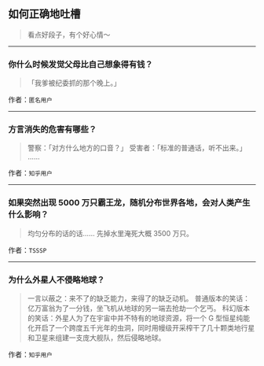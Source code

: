 ## 如何正确地吐槽

> 看点好段子，有个好心情～


 
---

### 你什么时候发觉父母比自己想象得有钱？

> 「我爹被纪委抓的那个晚上。」


作者：`匿名用户`

---

### 方言消失的危害有哪些？

> 警察：「对方什么地方的口音？」
> 受害者：「标准的普通话，听不出来。」
> ……


作者：`知乎用户`

---

### 如果突然出现 5000 万只霸王龙，随机分布世界各地，会对人类产生什么影响？

> 均匀分布的话的话……
> 先掉水里淹死大概 3500 万只。


作者：`TSSSP`

---

### 为什么外星人不侵略地球？

> 一言以蔽之：来不了的缺乏能力，来得了的缺乏动机。
> 普通版本的笑话：亿万富翁为了一分钱，坐飞机从地球的另一端去抢劫一个乞丐。
> 科幻版本的笑话：外星人为了在宇宙中并不特有的地球资源，将一个 G 型恒星纯能化开启了一个跨度五千光年的虫洞，同时用幔级开采榨干了几十颗类地行星和卫星来组建一支庞大舰队，然后侵略地球。


作者：`知乎用户`